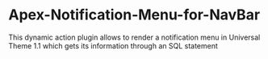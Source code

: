 # Apex-Notification-Menu-for-NavBar
This dynamic action plugin allows to render a notification menu in Universal Theme 1.1 which gets its information through an SQL statement 
